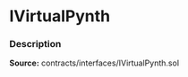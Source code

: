 # IVirtualPynth

### Description <a id="description"></a>

**Source:** contracts/interfaces/IVirtualPynth.sol

